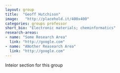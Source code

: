 ```yaml
---
layout: group
title:  "Geoff Hutchison"
image:   "http://placehold.it/400x400"
categories: groups professor
short_bio: "Electronic materials; cheminformatics"
research-areas: 
- name: "Some Research Area"
  link: "http://google.com"
- name: "ANother Reasearch Area"
  link: "http://google.com"	
---
```

Inteior section for this group 